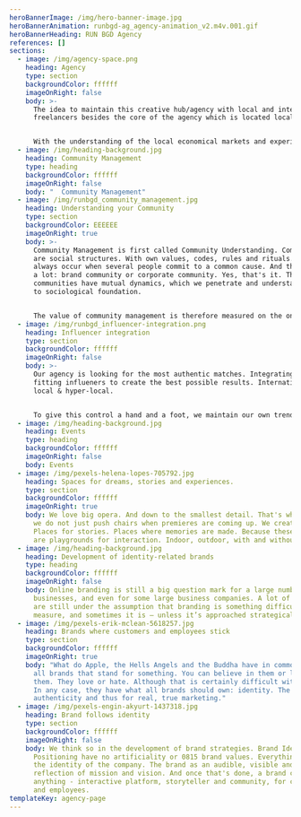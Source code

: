 ```yaml
---
heroBannerImage: /img/hero-banner-image.jpg
heroBannerAnimation: runbgd-ag_agency-animation_v2.m4v.001.gif
heroBannerHeading: RUN BGD Agency
references: []
sections:
  - image: /img/agency-space.png
    heading: Agency
    type: section
    backgroundColor: ffffff
    imageOnRight: false
    body: >-
      The idea to maintain this creative hub/agency with local and international
      freelancers besides the core of the agency which is located local.


      With the understanding of the local economical markets and experience as well deep and bright international network we can offer companies willing to invest in Belgrade and Serbia the knowledge and analysis to the Serbian, or more specific, the Belgrader market.
  - image: /img/heading-background.jpg
    heading: Community Management
    type: heading
    backgroundColor: ffffff
    imageOnRight: false
    body: "  Community Management"
  - image: /img/runbgd_community_management.jpg
    heading: Understanding your Community
    type: section
    backgroundColor: EEEEEE
    imageOnRight: true
    body: >-
      Community Management is first called Community Understanding. Communities
      are social structures. With own values, codes, rules and rituals. They
      always occur when several people commit to a common cause. And that can be
      a lot: brand community or corporate community. Yes, that's it. These
      communities have mutual dynamics, which we penetrate and understand thanks
      to sociological foundation.


      The value of community management is therefore measured on the one hand by knowledge and understanding of the communities themselves and on the other hand by setting new impulses in them. To actively and carefully contribute to the growth of communities. Be it for communities that have dedicated themselves to the brand or the company. So for customers or employees.
  - image: /img/runbgd_influencer-integration.png
    heading: Influencer integration
    type: section
    backgroundColor: ffffff
    imageOnRight: false
    body: >-
      Our agency is looking for the most authentic matches. Integrating the
      fitting influeners to create the best possible results. International,
      local & hyper-local.


      To give this control a hand and a foot, we maintain our own trend database. This is not a hand oracle or a glass ball, but the whole food for our conceptions. Because: Trends are not the fog of the future, but real part of our present. No matter whether mega trends, macro trends or micro trends. This is why RUN BGD taking part of the trendsetting community universe, while others are still reading the coffee grounds.
  - image: /img/heading-background.jpg
    heading: Events
    type: heading
    backgroundColor: ffffff
    imageOnRight: false
    body: Events
  - image: /img/pexels-helena-lopes-705792.jpg
    heading: Spaces for dreams, stories and experiences.
    type: section
    backgroundColor: ffffff
    imageOnRight: true
    body: We love big opera. And down to the smallest detail. That's why at RUN BGD
      we do not just push chairs when premieres are coming up. We create spaces.
      Places for stories. Places where memories are made. Because these spaces
      are playgrounds for interaction. Indoor, outdoor, with and without door.
  - image: /img/heading-background.jpg
    heading: Development of identity-related brands
    type: heading
    backgroundColor: ffffff
    imageOnRight: false
    body: Online branding is still a big question mark for a large number of small
      businesses, and even for some large business companies. A lot of companies
      are still under the assumption that branding is something difficult to
      measure, and sometimes it is – unless it’s approached strategically.
  - image: /img/pexels-erik-mclean-5618257.jpg
    heading: Brands where customers and employees stick
    type: section
    backgroundColor: ffffff
    imageOnRight: true
    body: "What do Apple, the Hells Angels and the Buddha have in common? They are
      all brands that stand for something. You can believe in them or leave
      them. They love or hate. Although that is certainly difficult with Buddha.
      In any case, they have what all brands should own: identity. The basis for
      authenticity and thus for real, true marketing."
  - image: /img/pexels-engin-akyurt-1437318.jpg
    heading: Brand follows identity
    type: section
    backgroundColor: ffffff
    imageOnRight: false
    body: We think so in the development of brand strategies. Brand Identity and
      Positioning have no artificiality or 0815 brand values. Everything follows
      the identity of the company. The brand as an audible, visible and tangible
      reflection of mission and vision. And once that's done, a brand can be
      anything - interactive platform, storyteller and community, for customers
      and employees.
templateKey: agency-page
---
```

